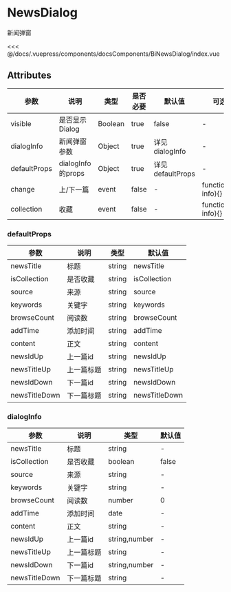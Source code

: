 # NewsDialog
新闻弹窗

<common-code-format>
  <docsComponents-BiNewsDialog-index slot="source"></docsComponents-BiNewsDialog-index>

<<< @/docs/.vuepress/components/docsComponents/BiNewsDialog/index.vue
</common-code-format>


## Attributes
|  参数  | 说明   | 类型          | 是否必要  | 默认值     | 可选参数                  |
|  ----  |------|-------------|-------|---------|-----------------------|
| visible  | 是否显示 Dialog | Boolean      | true | false | -  |
| dialogInfo  | 新闻弹窗参数 | Object     |   true  |                  详见dialogInfo     | -|
| defaultProps  | dialogInfo的props | Object    | true    |            详见defaultProps      | -|
| change  | 上/下一篇 | event    | false    |      -            | function(type, info){}|
| collection  | 收藏 | event    | false    |      -            | function(value, info){}|



###  defaultProps
|  参数           | 说明       |    类型   |  默认值       |
| ----            |------     |-----------|-------       |
|  newsTitle     | 标题        | string   |  newsTitle    |
|  isCollection  | 是否收藏    | string   |  isCollection |
|  source        | 来源        | string   |  source       |
|  keywords      | 关键字      | string   |  keywords     |
|  browseCount   | 阅读数      | string   |  browseCount  |
|  addTime       | 添加时间    | string   |  addTime      |
|  content       | 正文        | string   |  content      |
|  newsIdUp      | 上一篇id    | string   |  newsIdUp     |
|  newsTitleUp   | 上一篇标题  | string   |  newsTitleUp   |
|  newsIdDown    | 下一篇id    | string   |  newsIdDown    |
|  newsTitleDown | 下一篇标题  | string   |  newsTitleDown |





###  dialogInfo
|  参数          | 说明         |    类型       |  默认值  |
| ----           |------       |-----------    |-------  |
|  newsTitle     | 标题        | string        | -|
|  isCollection  | 是否收藏     | boolean       |  false  |
|  source        | 来源        | string         |  -  |
|  keywords      | 关键字      | string         |   - |
|  browseCount   | 阅读数      | number         |  0  |
|  addTime       | 添加时间    | date           |   - |
|  content       | 正文        | string         |   - |
|  newsIdUp      | 上一篇id    | string,number  |   - |
|  newsTitleUp   | 上一篇标题   | string         |   - |
|  newsIdDown    | 下一篇id    | string,number  |  -  |
|  newsTitleDown | 下一篇标题   | string         |  -  |